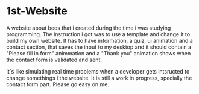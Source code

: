 # 1st-Website
<p>A website about bees that i created during the time i was studying programming. The instruction i got was to use a template and change it to build my own website. It has to have information, a quiz, ui animation and a contact section, that saves the input to my desktop and it should contain a "Please fill in form" animmation and a "Thank you"  animation shows when the contact form is validated and sent. </p>
It´s like simulating real time problems when a developer gets intsructed to change somethings i the website. 
It is still a work in progress, specially the contact form part. Please go easy on me.
